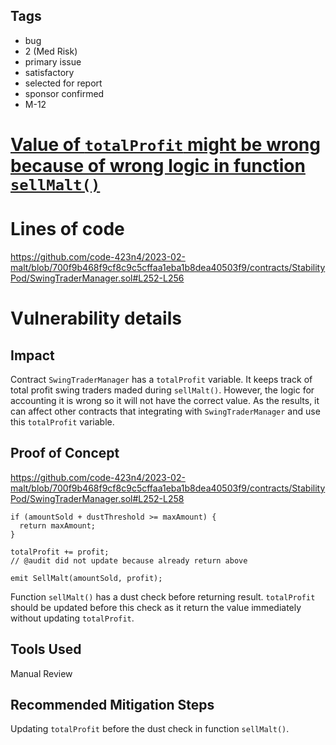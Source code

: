 ## Tags

- bug
- 2 (Med Risk)
- primary issue
- satisfactory
- selected for report
- sponsor confirmed
- M-12

# [Value of `totalProfit` might be wrong because of wrong logic in function `sellMalt()`](https://github.com/code-423n4/2023-02-malt-findings/issues/16) 

# Lines of code

https://github.com/code-423n4/2023-02-malt/blob/700f9b468f9cf8c9c5cffaa1eba1b8dea40503f9/contracts/StabilityPod/SwingTraderManager.sol#L252-L256


# Vulnerability details

## Impact
Contract `SwingTraderManager` has a `totalProfit` variable. It keeps track of total profit swing traders maded during `sellMalt()`. However, the logic for accounting it is wrong so it will not have the correct value. As the results, it can affect other contracts that integrating with `SwingTraderManager` and use this `totalProfit` variable.

## Proof of Concept
https://github.com/code-423n4/2023-02-malt/blob/700f9b468f9cf8c9c5cffaa1eba1b8dea40503f9/contracts/StabilityPod/SwingTraderManager.sol#L252-L258

```solidity
if (amountSold + dustThreshold >= maxAmount) {
  return maxAmount;
}

totalProfit += profit; 
// @audit did not update because already return above

emit SellMalt(amountSold, profit);
```

Function `sellMalt()` has a dust check before returning result. `totalProfit` should be updated before this check as it return the value immediately without updating `totalProfit`.


## Tools Used
Manual Review

## Recommended Mitigation Steps
Updating `totalProfit` before the dust check in function `sellMalt()`.
